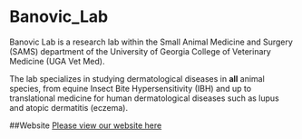 # Banovic_Lab
Banovic Lab is a research lab within the Small Animal Medicine and Surgery (SAMS) department of the University of Georgia College of Veterinary Medicine (UGA Vet Med). 

The lab specializes in studying dermatological diseases in **all** animal species, from equine Insect Bite Hypersensitivity (IBH) and up to translational medicine for human dermatological diseases such as lupus and atopic dermatitis (eczema).

##Website
[Please view our website here]()
